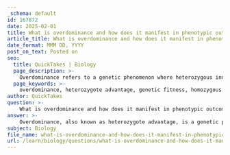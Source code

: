 ```yaml
---
_schema: default
id: 167872
date: 2025-02-01
title: What is overdominance and how does it manifest in phenotypic outcomes?
article_title: What is overdominance and how does it manifest in phenotypic outcomes?
date_format: MMM DD, YYYY
post_on_text: Posted on
seo:
  title: QuickTakes | Biology
  page_description: >-
    Overdominance refers to a genetic phenomenon where heterozygous individuals (different alleles) have a fitness advantage over homozygous individuals (same alleles). This concept is exemplified by the relationship between sickle cell disease and malaria resistance, where heterozygous individuals exhibit better survival rates in malaria-endemic regions.
  page_keywords: >-
    overdominance, heterozygote advantage, genetic fitness, homozygous genotypes, sickle cell disease, malaria resistance, genotype advantage, phenotypic outcomes, genetic diversity, evolutionary dynamics
author: QuickTakes
question: >-
    What is overdominance and how does it manifest in phenotypic outcomes?
answer: >-
    Overdominance, also known as heterozygote advantage, is a genetic phenomenon where the heterozygous genotype (having two different alleles for a gene) exhibits greater fitness than either of the homozygous genotypes (having two identical alleles). This increased fitness can lead to a higher frequency of the heterozygous genotype within a population, as individuals with this genotype are more likely to survive and reproduce.\n\nA classic example of overdominance is observed in the context of sickle cell disease and malaria resistance. Individuals with one normal hemoglobin allele (A) and one sickle cell allele (S) (genotype AS) have a survival advantage against malaria compared to those with the homozygous genotypes (AA or SS). Specifically:\n\n- **Genotype AA**: Individuals with two normal alleles are susceptible to malaria.\n- **Genotype SS**: Individuals with two sickle cell alleles typically suffer from sickle cell disease, which can lead to severe health complications and reduced lifespan.\n- **Genotype AS**: Heterozygous individuals (AS) have some sickle-shaped cells, which can provide a protective effect against malaria without the severe health issues associated with the homozygous SS genotype.\n\nThis phenomenon illustrates how overdominance can manifest in phenotypic outcomes, as the heterozygous individuals not only survive better in malaria-endemic regions but also contribute to the genetic diversity of the population. Consequently, overdominance can play a significant role in shaping the evolutionary dynamics of populations, particularly in environments where specific diseases exert selective pressure.
subject: Biology
file_name: what-is-overdominance-and-how-does-it-manifest-in-phenotypic-outcomes.md
url: /learn/biology/questions/what-is-overdominance-and-how-does-it-manifest-in-phenotypic-outcomes
---
```


&nbsp;